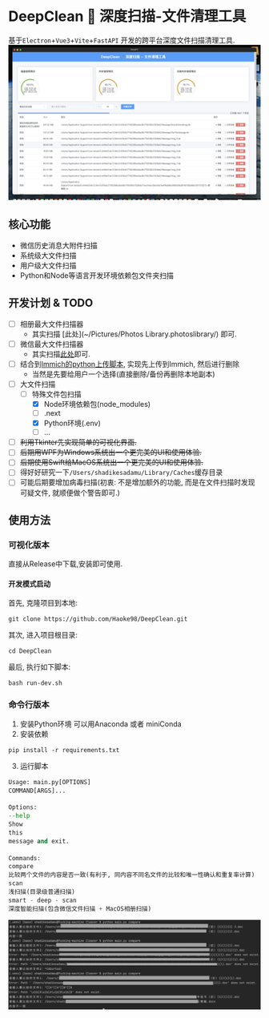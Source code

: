 # DeepClean 🧹 深度扫描-文件清理工具

基于`Electron`+`Vue3`+`Vite`+`FastAPI` 开发的跨平台深度文件扫描清理工具.
![](assets/screenshot.png)

## 核心功能

* 微信历史消息大附件扫描
* 系统级大文件扫描
* 用户级大文件扫描
* Python和Node等语言开发环境依赖包文件夹扫描

## 开发计划 & TODO

* [ ] 相册最大文件扫描器
    * 其实扫描 [此处](~/Pictures/Photos Library.photoslibrary/) 即可.
* [ ] 微信最大文件扫描器
    * 其实扫描[此处](~/Library/Containers/com.tencent.xinWeChat/Data)即可.
* [ ] 结合到[Immich的python上传脚本](https://immich.app/docs/guides/python-file-upload), 实现先上传到Immich, 然后进行删除
    * 当然是先要给用户一个选择(直接删除/备份再删除本地副本)
* [ ] 大文件扫描
  * [ ] 特殊文件包扫描
    * [X] Node环境依赖包(node_modules)
    * [ ] .next
    * [X] Python环境(.env)
    * [ ] ...
* [ ] ~~利用Tkinter先实现简单的可视化界面.~~
* [ ] ~~后期用WPF为Windows系统出一个更完美的UI和使用体验.~~
* [ ] ~~后期使用Swift给MacOS系统出一个更完美的UI和使用体验.~~
* [ ] 得好好研究一下`/Users/shadikesadamu/Library/Caches`缓存目录
* [ ] 可能后期要增加病毒扫描(初衷: 不是增加额外的功能, 而是在文件扫描时发现可疑文件, 就顺便做个警告即可.)

## 使用方法

### 可视化版本

直接从Release中下载,安装即可使用.

#### 开发模式启动
首先, 克隆项目到本地:
```shell
git clone https://github.com/Haoke98/DeepClean.git
```
其次, 进入项目根目录:
```shell
cd DeepClean
```
最后, 执行如下脚本:
```shell
bash run-dev.sh
```


### 命令行版本

1. 安装Python环境
   可以用Anaconda 或者 miniConda
2. 安装依赖

```shell
pip install -r requirements.txt
```

3. 运行脚本

```python
Usage: main.py[OPTIONS]
COMMAND[ARGS]...

Options:
--help
Show
this
message and exit.

Commands:
compare
比较两个文件的内容是否一致(有利于, 同内容不同名文件的比较和唯一性确认和重复率计算)
scan
浅扫描(目录级普通扫描)
smart - deep - scan
深度智能扫描(包含微信文件扫描 + MacOS相册扫描)
```

![](assets/compare_snapshot1.png)